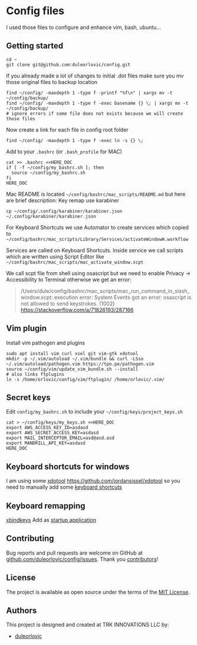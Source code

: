 # Config files

I used those files to configure and enhance vim, bash, ubuntu...

## Getting started

```
cd ~
git clone git@github.com:duleorlovic/config.git
```

If you already made a lot of changes to initial .dot files make sure you mv
those original files to backup location

```
find ~/config/ -maxdepth 1 -type f -printf "%f\n" | xargs mv -t ~/config/backup/
find ~/config/ -maxdepth 1 -type f -exec basename {} \; | xargs mv -t ~/config/backup/
# ignore errors if some file does not exists because we will create those files
```

Now create a link for each file in config root folder
```
find ~/config/ -maxdepth 1 -type f -exec ln -s {} \;
```

Add to your `.bashrc` (or `.bash_profile` for MAC)

```
cat >> .bashrc <<HERE_DOC
if [ -f ~/config/my_bashrc.sh ]; then
  source ~/config/my_bashrc.sh
fi
HERE_DOC
```

Mac README is located `~/config/bashrc/mac_scripts/README.md` but here are
brief description:
Key remap use karabiner
~~~
cp ~/config/.config/karabiner/karabiner.json ~/.config/karabiner/karabiner.json
~~~

For Keyboard Shortcuts we use Automator to create services which copied to
`~/config/bashrc/mac_scripts/Library/Services/activateWindowH.workflow`

Services are called on Keyboard Shortcuts. Inside service we call scripts which
are written using Script Editor like
`~/config/bashrc/mac_scripts/mac_activate_window.scpt`

We call scpt file from shell using osascript but we need to enable Privacy ->
Accessibility to Terminal
otherwise we get an error:
> /Users/dule/config/bashrc/mac_scripts/mac_run_command_in_slash_window.scpt: execution error: System Events got an error: osascript is not allowed to send keystrokes. (1002)
https://stackoverflow.com/a/71826193/287166

## Vim plugin

Install vim pathogen and plugins

```
sudo apt install vim curl xsel git vim-gtk xdotool
mkdir -p ~/.vim/autoload ~/.vim/bundle && curl -LSso ~/.vim/autoload/pathogen.vim https://tpo.pe/pathogen.vim
source ~/config/vim/update_vim_bundle.sh --install
# also links ftplugins
ln -s /home/orlovic/config/vim/ftplugin/ /home/orlovic/.vim/
```

## Secret keys

Edit `config/my_bashrc.sh` to include your `~/config/keys/project_keys.sh`

```
cat > ~/config/keys/my_keys.sh <<HERE_DOC
export AWS_ACCESS_KEY_ID=asdasd
export AWS_SECRET_ACCESS_KEY=asdasd
export MAIL_INTERCEPTOR_EMAIL=asd@asd.asd
export MANDRILL_API_KEY=asdasd
HERE_DOC
```

## Keyboard shortcuts for windows

I am using some
[xdotool](http://www.semicomplete.com/projects/xdotool)
https://github.com/jordansissel/xdotool
so you need to manually add some [keyboard
shortcuts](https://github.com/duleorlovic/config/blob/master/bashrc/window_shortcuts.sh#L34)

## Keyboard remapping

[xbindkeys](https://wiki.archlinux.org/index.php/Xbindkeys)
Add as [startup
application](https://github.com/duleorlovic/config/blob/master/.xbindkeysrc#L3)


## Contributing

Bug reports and pull requests are welcome on GitHub at
[github.com/duleorlovic/config/issues].
Thank you [contributors]!

[github.com/duleorlovic/config/issues]: https://github.com/duleorlovic/config/issues
[contributors]: https://github.com/duleorlovic/config/graphs/contributors

## License

The project is available as open source under the terms of the
[MIT License](http://opensource.org/licenses/MIT).

## Authors

This project is designed and created at TRK INNOVATIONS LLC by:

* [duleorlovic](https://github.com/duleorlovic)
